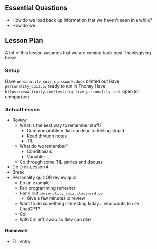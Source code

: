 ## Essential Questions

- How do we load back up information that we haven't seen in a while?
- How do we 

## Lesson Plan

A lot of this lesson assumes that we are coming back post Thanksgiving break

### Setup

Have `personality_quiz_classwork.docx` printed out
Have `personality_quiz.py` ready to run in Thonny
Have `https://www.truity.com/test/big-five-personality-test` open for comparison

### Actual Lesson

- Review
    - What is the best way to remember stuff?
        - Common problem that can lead to feeling stupid
        - Read through notes
        - TIL
    - What do we remember?
        - Conditionals
        - Variables....
    - Go through some TIL entries and discuss
- Do Grok Lesson 4
- Break
- Personality quiz OR review quiz
    - Do an example
    - Pair programming refresher
    - Hand out `personality_quiz_classword.py`
        - Give a few minutes to review
    - Want to do something interesting today... who wants to use ChatGPT?
    - Go!
    - With 5m left, swap so they can play

#### Homework

- TIL entry
